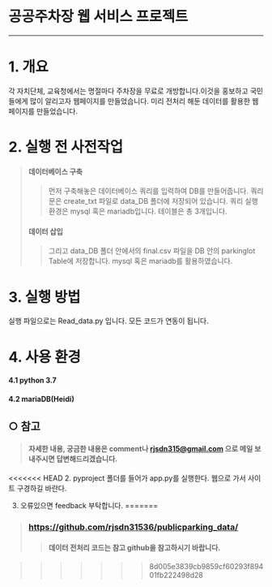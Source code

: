 # 공공주차장 웹 서비스 프로젝트
---------------------------------
# 1. 개요
각 자치단체, 교육청에서는 명절마다 주차장을 무료로 개방합니다.이것을 홍보하고 국민들에게 많이 알리고자 웹페이지를 만들었습니다. 미리 전처리 해둔 데이터를 활용한 웹페이지를 만들었습니다.

# 2. 실행 전 사전작업
> #### 데이터베이스 구축
> > 먼저 구축해놓은 데이터베이스 쿼리를 입력하여 DB를 만들어줍니다. 쿼리문은 create_txt 파일로 data_DB 폴더에 저장되어 있습니다. 쿼리 실행 환경은 mysql 혹은 mariadb입니다. 테이블은 총 3개입니다. 
> #### 데이터 삽입
> > 그리고 data_DB 폴더 안에서의 final.csv 파일을 DB 안의 parkinglot Table에 저장합니다. mysql 혹은 mariadb를 활용하였습니다.

# 3. 실행 방법
실행 파일으로는 Read_data.py 입니다. 모든 코드가 연동이 됩니다.

# 4. 사용 환경
#### 4.1 python 3.7
#### 4.2 mariaDB(Heidi)

## ○ 참고
> #### 자세한 내용, 궁금한 내용은 comment나 rjsdn315@gmail.com 으로 메일 보내주시면 답변해드리겠습니다.

<<<<<<< HEAD
2. pyproject 폴더를 들어가 app.py를 실행한다. 웹으로 가서 사이트 구경하길 바란다.

3. 오류있으면 feedback 부탁합니다.
=======
> ### https://github.com/rjsdn31536/publicparking_data/
> > #### 데이터 전처리 코드는 참고 github을 참고하시기 바랍니다.



>>>>>>> 8d005e3839cb9859cf60293f89401fb222498d28
